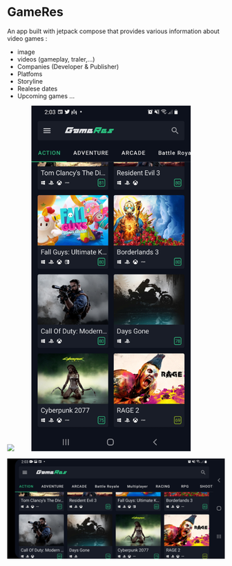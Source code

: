 # GameRes
An app built with jetpack compose that provides various information about video games :
 - image
 - videos (gameplay, traler,...)
 - Companies (Developer & Publisher)
 - Platfoms
 - Storyline
 - Realese dates
 - Upcoming games
 ...

<img src="https://github.com/sitatec/GameRes/blob/home/assets/compose_grid_demo.gif?raw=true" height="800"/> &emsp; &emsp; <img  alt="Free Open source game app" src="https://github.com/sitatec/GameRes/blob/master/assets/gameres_screenshot.jpeg?raw=true" height="800"/>

<img  alt="Free Open source game app" src="https://github.com/sitatec/GameRes/blob/master/assets/gameres_screenshot_land.jpeg?raw=true"/>
